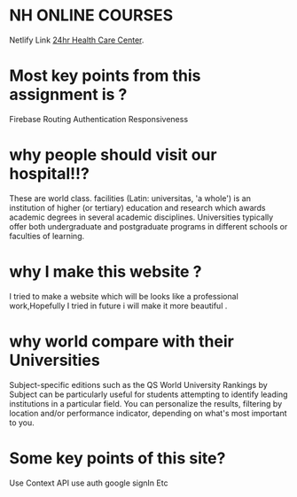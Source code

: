 # NH ONLINE COURSES

Netlify Link [24hr Health Care Center](https://hr-health-care-center.web.app/).

# Most key points from this assignment is ?
Firebase
Routing
Authentication
Responsiveness

# why people should visit our hospital!!?
 These are world class. facilities (Latin: universitas, 'a whole') is an institution of higher (or tertiary) education and research which awards academic degrees in several academic disciplines. Universities typically offer both undergraduate and postgraduate programs in different schools or faculties of learning.


 # why I make this website ?
 I tried to make a website which will be looks like a professional work,Hopefully I tried in future i will make it more beautiful .


 # why world compare with their Universities

 Subject-specific editions such as the QS World University Rankings by Subject can be particularly useful for students attempting to identify leading institutions in a particular field. You can personalize the results, filtering by location and/or performance indicator, depending on what's most important to you.

# Some key points of this site?
Use Context API
use auth
google signIn 
Etc 
